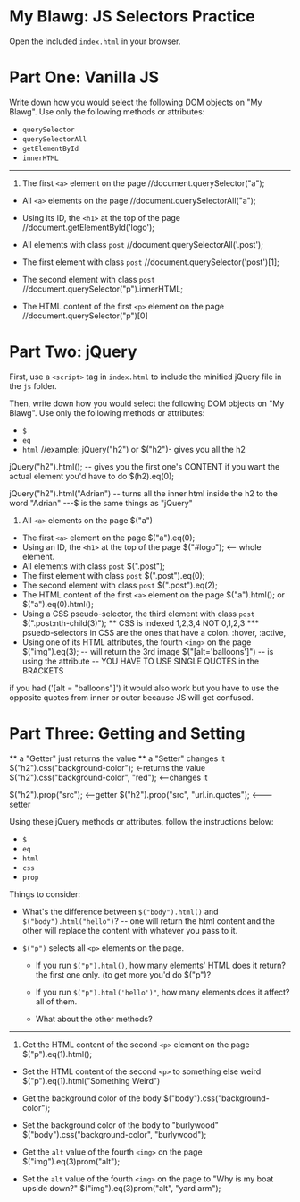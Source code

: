 # My Blawg: JS Selectors Practice

Open the included `index.html` in your browser.

# Part One: Vanilla JS

Write down how you would select the following DOM objects on "My Blawg". Use only the following methods or attributes:

- `querySelector`
- `querySelectorAll`
- `getElementById`
- `innerHTML`

---

1. The first `<a>` element on the page
//document.querySelector("a");

- All `<a>` elements on the page
//document.querySelectorAll("a");


- Using its ID, the `<h1>` at the top of the page
//document.getElementById('logo');

- All elements with class `post`
//document.querySelectorAll('.post');

- The first element with class `post`
//document.querySelector('post')[1];

- The second element with class `post`
//document.querySelector("p").innerHTML;

- The HTML content of the first `<p>` element on the page
//document.querySelector("p")[0]

# Part Two: jQuery

First, use a `<script>` tag in `index.html` to include the minified jQuery file in the `js` folder.

Then, write down how you would select the following DOM objects on "My Blawg". Use only the following methods or attributes:

- `$`
- `eq`
- `html`
//example:
jQuery("h2") or $("h2")- gives you all the h2

jQuery("h2").html(); -- gives you the first one's CONTENT if you want the actual element you'd have to do $(h2).eq(0);

jQuery("h2").html("Adrian") -- turns all the inner html inside the h2 to the word "Adrian"
---$ is the same things as "jQuery"

1. All `<a>` elements on the page
$("a")
- The first `<a>` element on the page
$("a").eq(0);
- Using an ID, the `<h1>` at the top of the page
$("#logo");  <-- whole element.
- All elements with class `post`
$(".post");
- The first element with class `post`
$(".post").eq(0);
- The second element with class `post`
$(".post").eq(2);
- The HTML content of the first `<a>` element on the page
$("a").html(); or $("a").eq(0).html();
- Using a CSS pseudo-selector, the third element with class `post`
$(".post:nth-child(3)"); ** CSS is indexed 1,2,3,4 NOT 0,1,2,3 *** psuedo-selectors in CSS are the ones that have a colon. :hover, :active,
- Using one of its HTML attributes, the fourth `<img>` on the page
$("img").eq(3); -- will return the 3rd image
$("[alt='balloons']") -- is using the attribute -- YOU HAVE TO USE SINGLE QUOTES in the BRACKETS

if you had ('[alt = "balloons"]') it would also work but you have to use the opposite quotes from inner or outer because JS will get confused.

# Part Three: Getting and Setting
 ** a "Getter" just returns the value
 ** a "Setter" changes it  
$("h2").css("background-color"); <-returns the value
$("h2").css("background-color", "red"); <--changes it

$("h2").prop("src"); <--getter
$("h2").prop("src", "url.in.quotes"); <---setter

Using these jQuery methods or attributes, follow the instructions below:

- `$`
- `eq`
- `html`
- `css`
- `prop`

Things to consider:
- What's the difference between `$("body").html()` and `$("body").html("hello")`? -- one will return the html content and the other will replace the content with whatever you pass to it.


- `$("p")` selects all `<p>` elements on the page.
  - If you run `$("p").html()`, how many elements' HTML does it return? the first one only. (to get more you'd do $("p")?

  - If you run `$("p").html('hello')"`, how many elements does it affect? all of them.
  - What about the other methods?

---

1. Get the HTML content of the second `<p>` element on the page
$("p").eq(1).html();

- Set the HTML content of the second `<p>` to something else weird
$("p").eq(1).html("Something Weird")

- Get the background color of the body
$("body").css("background-color");

- Set the background color of the body to "burlywood"
$("body").css("background-color", "burlywood");

- Get the `alt` value of the fourth `<img>` on the page
$("img").eq(3)prom("alt");

- Set the `alt` value of the fourth `<img>` on the page to "Why is my boat upside down?"
$("img").eq(3)prom("alt", "yard arm");

